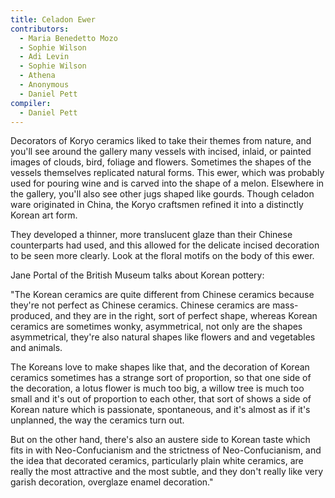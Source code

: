 ```yaml
---
title: Celadon Ewer
contributors:
  - Maria Benedetto Mozo
  - Sophie Wilson
  - Adi Levin
  - Sophie Wilson
  - Athena
  - Anonymous
  - Daniel Pett
compiler:
  - Daniel Pett
---
```


Decorators of Koryo ceramics liked to take their themes from nature, and you'll see around the gallery many vessels with incised, inlaid, or painted images of clouds, bird, foliage and flowers. Sometimes the shapes of the vessels themselves replicated natural forms. This ewer, which was probably used for pouring wine and is carved into the shape of a melon. Elsewhere in the gallery, you'll also see other jugs shaped like gourds. Though celadon ware originated in China, the Koryo craftsmen refined it into a distinctly Korean art form.

They developed a thinner, more translucent glaze than their Chinese counterparts had used, and this allowed for the delicate incised decoration to be seen more clearly. Look at the floral motifs on the body of this ewer.

Jane Portal of the British Museum talks about Korean pottery:

"The Korean ceramics are quite different from Chinese ceramics because they're not perfect as Chinese ceramics. Chinese ceramics are mass-produced, and they are in the right, sort of perfect shape, whereas Korean ceramics are sometimes wonky, asymmetrical, not only are the shapes asymmetrical, they're also natural shapes like flowers and and vegetables and animals.

The Koreans love to make shapes like that, and the decoration of Korean ceramics sometimes has a strange sort of proportion, so that one side of the decoration, a lotus flower is much too big, a willow tree is much too small and it's out of proportion to each other, that sort of shows a side of Korean nature which is passionate, spontaneous, and it's almost as if it's unplanned, the way the ceramics turn out.

But on the other hand, there's also an austere side to Korean taste which fits in with Neo-Confucianism and the strictness of Neo-Confucianism, and the idea that decorated ceramics, particularly plain white ceramics, are really the most attractive and the most subtle, and they don't really like very garish decoration, overglaze enamel decoration."
